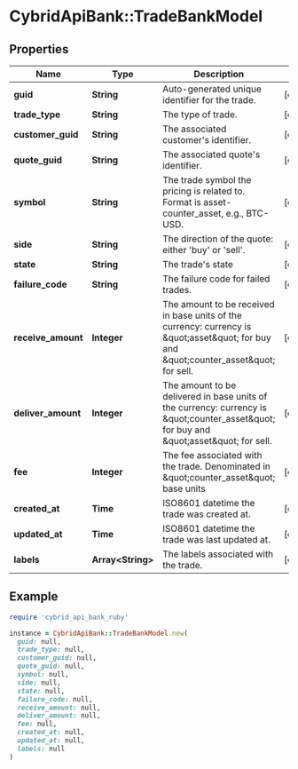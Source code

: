 # CybridApiBank::TradeBankModel

## Properties

| Name | Type | Description | Notes |
| ---- | ---- | ----------- | ----- |
| **guid** | **String** | Auto-generated unique identifier for the trade. | [optional] |
| **trade_type** | **String** | The type of trade. | [optional] |
| **customer_guid** | **String** | The associated customer&#39;s identifier. | [optional] |
| **quote_guid** | **String** | The associated quote&#39;s identifier. | [optional] |
| **symbol** | **String** | The trade symbol the pricing is related to. Format is asset-counter_asset, e.g., BTC-USD. | [optional] |
| **side** | **String** | The direction of the quote: either &#39;buy&#39; or &#39;sell&#39;. | [optional] |
| **state** | **String** | The trade&#39;s state | [optional] |
| **failure_code** | **String** | The failure code for failed trades. | [optional] |
| **receive_amount** | **Integer** | The amount to be received in base units of the currency: currency is \&quot;asset\&quot; for buy and \&quot;counter_asset\&quot; for sell. | [optional] |
| **deliver_amount** | **Integer** | The amount to be delivered in base units of the currency: currency is \&quot;counter_asset\&quot; for buy and \&quot;asset\&quot; for sell. | [optional] |
| **fee** | **Integer** | The fee associated with the trade. Denominated in \&quot;counter_asset\&quot; base units | [optional] |
| **created_at** | **Time** | ISO8601 datetime the trade was created at. | [optional] |
| **updated_at** | **Time** | ISO8601 datetime the trade was last updated at. | [optional] |
| **labels** | **Array&lt;String&gt;** | The labels associated with the trade. | [optional] |

## Example

```ruby
require 'cybrid_api_bank_ruby'

instance = CybridApiBank::TradeBankModel.new(
  guid: null,
  trade_type: null,
  customer_guid: null,
  quote_guid: null,
  symbol: null,
  side: null,
  state: null,
  failure_code: null,
  receive_amount: null,
  deliver_amount: null,
  fee: null,
  created_at: null,
  updated_at: null,
  labels: null
)
```

